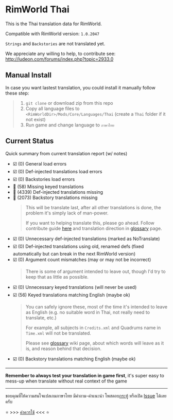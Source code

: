 # RimWorld Thai

This is the Thai translation data for RimWorld.

Compatible with RimWorld version: `1.0.2047`

`Strings` and `Backstories` are not translated yet.

We appreciate any willing to help, to contribute see: http://ludeon.com/forums/index.php?topic=2933.0

## Manual Install

In case you want lastest translation, you could install it manually follow these step:

> 1. `git clone` or download zip from this repo
> 2. Copy all language files to `<RimWorldDir>/Mods/Core/Languages/Thai` (create a `Thai` folder if it not exist)
> 3. Run game and change language to `ภาษาไทย`

## Current Status

Quick summary from current translation report (w/ notes)

  * :ballot_box_with_check: (0) General load errors
  * :ballot_box_with_check: (0) Def-injected translations load errors
  * :ballot_box_with_check: (0) Backstories load errors
  * :black_square_button: (58) Missing keyed translations
  * :black_square_button: (4339) Def-injected translations missing
  * :black_square_button: (2073) Backstory translations missing
    > This will be translate last, after all other translations is done, the problem it's simply lack of man-power.
    > 
    > If you want to helping translate this, please go ahead. Follow contribute guide [here](http://ludeon.com/forums/index.php?topic=2933.0) and translation direction in [glossary](https://github.com/Ludeon/RimWorld-Thai/wiki/Glossary) page.
  * :ballot_box_with_check: (0) Unnecessary def-injected translations (marked as NoTranslate)
  * :ballot_box_with_check: (0) Def-injected translations using old, renamed defs (fixed automatically but can break in the next RimWorld version)
  * :ballot_box_with_check: (0) Argument count mismatches (may or may not be incorrect)
    > There is some of argument intended to leave out, though I'd try to keep that as little as possible.
  * :ballot_box_with_check: (0) Unnecessary keyed translations (will never be used)
  * :ballot_box_with_check: (56) Keyed translations matching English (maybe ok)
    > You can safely ignore these, most of the time it's intended to leave as English (e.g. no suitable word in Thai, not really need to translate, etc.)
    >
    > For example, all subjects in `Credits.xml` and Quadrums name in `Time.xml` will not be translated.
    >
    > Please see [glossary](https://github.com/Ludeon/RimWorld-Thai/wiki/Glossary) wiki page, about which words will leave as it is, and reason behind that decision.
  * :ballot_box_with_check: (0) Backstory translations matching English (maybe ok)

------------------------------------

**Remember to always test your translation in game first**, it's super easy to mess-up when translate without real context of the game

------------------------------------

ขอบคุณที่ให้ความสนใจแปลเกมภาษาไทย มีคำถาม-คำแนะนำ โพสตอบ[กระทู้](https://ludeon.com/forums/index.php?topic=45589.0) หรือเปิด [Issue](https://github.com/Ludeon/RimWorld-Thai/issues) ได้เลยครับ

:star: >>> [คำควรใช้](https://github.com/Ludeon/RimWorld-Thai/wiki/Glossary) <<< :star: